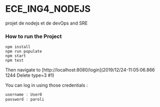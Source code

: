 # ECE_ING4_NODEJS
projet de nodejs et de devOps and SRE



### How to run the Project

```shell
npm install
npm run populate
npm start 
npm test
```



Then navigate to [http://localhost:8080/login](2019/12/24-11:05:06.866 1244 Delete type=3 #1)

You can log in using those credentials :

```javascript
username : User0
password : paroli
```

